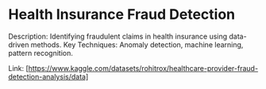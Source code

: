 # Health Insurance Fraud Detection
Description: Identifying fraudulent claims in health insurance using data-driven methods.
Key Techniques: Anomaly detection, machine learning, pattern recognition.

Link: [https://www.kaggle.com/datasets/rohitrox/healthcare-provider-fraud-detection-analysis/data]
